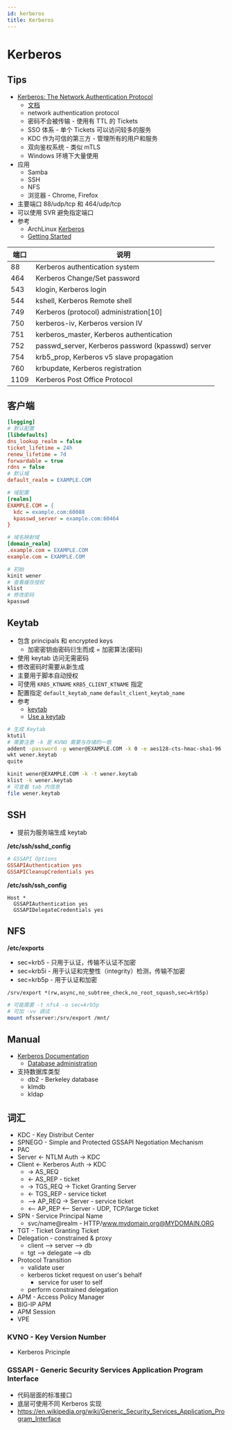 ```yaml
---
id: kerberos
title: Kerberos
---
```


# Kerberos

## Tips

- [Kerberos: The Network Authentication Protocol](https://web.mit.edu/kerberos/)
  - [文档](https://web.mit.edu/kerberos/krb5-latest/doc/)
  - network authentication protocol
  - 密码不会被传输 - 使用有 TTL 的 Tickets
  - SSO 体系 - 单个 Tickets 可以访问较多的服务
  - KDC 作为可信的第三方 - 管理所有的用户和服务
  - 双向鉴权系统 - 类似 mTLS
  - Windows 环境下大量使用
- 应用
  - Samba
  - SSH
  - NFS
  - 浏览器 - Chrome, Firefox
- 主要端口 88/udp/tcp 和 464/udp/tcp
- 可以使用 SVR 避免指定端口
- 参考
  - ArchLinux [Kerberos](https://wiki.archlinux.org/title/Kerberos)
  - [Getting Started](https://web.mit.edu/kerberos/kfw-4.1/kfw-4.1/kfw-4.1-help/html/getting_started.htm)

| 端口 | 说明                                              |
| ---- | ------------------------------------------------- |
| 88   | Kerberos authentication system                    |
| 464  | Kerberos Change/Set password                      |
| 543  | klogin, Kerberos login                            |
| 544  | kshell, Kerberos Remote shell                     |
| 749  | Kerberos (protocol) administration[10]            |
| 750  | kerberos-iv, Kerberos version IV                  |
| 751  | kerberos_master, Kerberos authentication          |
| 752  | passwd_server, Kerberos password (kpasswd) server |
| 754  | krb5_prop, Kerberos v5 slave propagation          |
| 760  | krbupdate, Kerberos registration                  |
| 1109 | Kerberos Post Office Protocol                     |

## 客户端

```ini
[logging]
# 默认配置
[libdefaults]
dns_lookup_realm = false
ticket_lifetime = 24h
renew_lifetime = 7d
forwardable = true
rdns = false
# 默认域
default_realm = EXAMPLE.COM

# 域配置
[realms]
EXAMPLE.COM = {
  kdc = example.com:60088
  kpasswd_server = example.com:60464
}

# 域名映射域
[domain_realm]
.example.com = EXAMPLE.COM
example.com = EXAMPLE.COM
```

```bash
# 初始
kinit wener
# 查看缓存授权
klist
# 修改密码
kpasswd
```

## Keytab

- 包含 principals 和 encrypted keys
  - 加密密钥由密码衍生而成 = 加密算法(密码)
- 使用 keytab 访问无需密码
- 修改密码时需要从新生成
- 主要用于脚本自动授权
- 可使用 `KRB5_KTNAME` `KRB5_CLIENT_KTNAME` 指定
- 配置指定 `default_keytab_name` `default_client_keytab_name`
- 参考
  - [keytab](https://web.mit.edu/kerberos/www/krb5-latest/doc/basic/keytab_def.html)
  - [Use a keytab](https://kb.iu.edu/d/aumh)

```bash
# 生成 Keytab
ktutil
# 需要注意 -k 是 KVNO 需要与存储的一致
addent -password -p wener@EXAMPLE.COM -k 0 -e aes128-cts-hmac-sha1-96
wkt wener.keytab
quite

kinit wener@EXAMPLE.COM -k -t wener.keytab
klist -k wener.keytab
# 可查看 tab 内信息
file wener.keytab
```

## SSH

- 提前为服务端生成 keytab

**/etc/ssh/sshd_config**

```ini
# GSSAPI Options
GSSAPIAuthentication yes
GSSAPICleanupCredentials yes
```

**/etc/ssh/ssh_config**

```
Host *
  GSSAPIAuthentication yes
  GSSAPIDelegateCredentials yes
```

## NFS

**/etc/exports**

- sec=krb5 - 只用于认证，传输不认证不加密
- sec=krb5i - 用于认证和完整性（integrity）检测，传输不加密
- sec=krb5p - 用于认证和加密

```
/srv/export *(rw,async,no_subtree_check,no_root_squash,sec=krb5p)
```

```bash
# 可能需要 -t nfs4 -o sec=krb5p
# 可加 -vv 调试
mount nfsserver:/srv/export /mnt/
```

## Manual

- [Kerberos Documentation](https://web.mit.edu/kerberos/krb5-latest/doc/index.html)
  - [Database administration](https://web.mit.edu/kerberos/krb5-latest/doc/admin/database.html)
- 支持数据库类型
  - db2 - Berkeley database
  - klmdb
  - kldap

## 词汇

- KDC - Key Distribut Center
- SPNEGO - Simple and Protected GSSAPI Negotiation Mechanism
- PAC
- Server <- NTLM Auth -> KDC
- Client <- Kerberos Auth -> KDC
  - -> AS_REQ
  - <- AS_REP - ticket
  - -> TGS_REQ -> Ticket Granting Server
  - <- TGS_REP - service ticket
  - --> AP_REQ -> Server - service ticket
  - <-- AP_REP <-- Server - UDP, TCP/large ticket
- SPN - Service Principal Name
  - svc/name@realm - HTTP/www.mydomain.org@MYDOMAIN.ORG
- TGT - Ticket Granting Ticket
- Delegation - constrained & proxy
  - client --> server --> db
  - tgt --> delegate --> db
- Protocol Transition
  - validate user
  - kerberos ticket request on user's behalf
    - service for user to self
  - perform constrained delegation
- APM - Access Policy Manager
- BIG-IP APM
- APM Session
- VPE

### KVNO - Key Version Number

- Kerberos Pricinple

### GSSAPI - Generic Security Services Application Program Interface

- 代码层面的标准接口
- 底层可使用不同 Kerberos 实现
- https://en.wikipedia.org/wiki/Generic_Security_Services_Application_Program_Interface
